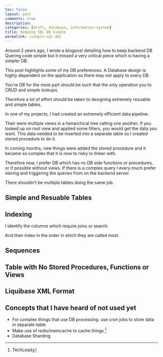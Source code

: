 ```yaml
---
toc: false
layout: post
comments: true
description: 
categories: [draft, database, information-system]
title: Keeping SQL DB Simple
permalink: /simple-sql-db/
---
```


Around 2 years ago, I wrote a blogpost detailing how to keep backend DB Quering code simple but it missed a very critical piece which is having a simpler DB.

This post highlights some of my DB preferences. A Database design is highly dependent on the application so there may not apply to every DB.


You're DB for the most part should be such that the only operation you to CRUD and simple lookups.

Therefore a lot of effort should be taken to designing extremely resuable and simple tables.

In one of my projects, I had created an extremely efficient data pipeline.

Their were multiple views in a heirarchical tree calling one another. If you looked up on root view and applied some filters, you would get the data you want. This data needed to be inserted into a separate table so I created stored procedure to do it. 

In coming months, new things were added the stored procedure and it became so complex that it is now to risky to tinker with.

Therefore now, I prefer DB which has no DB side functions or procedures, or if possible without views. If there is a complex query I every much prefer storing and triggering the queries from on the backend server.

There shouldn't be multiple tables doing the same job.

## Simple and Resuable Tables

## Indexing

I identify the columns which require joins or search.

And then index in the order in ehich they are called most.

## Sequences

## Table with No Stored Procedures, Functions or Views

## Liquibase XML Format

## Concepts that I have heard of not used yet

- For complex things that use DB processing. use cron jobs to store data in separate table.
- Make use of redis/memcache to cache things [^1]
- Database Sharding 

[^1]: TechLead
